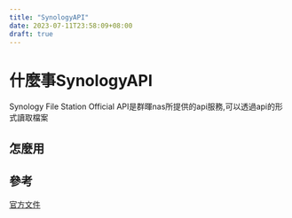 ```yaml
---
title: "SynologyAPI"
date: 2023-07-11T23:58:09+08:00
draft: true
---
```


# 什麼事SynologyAPI
Synology File Station Official API是群暉nas所提供的api服務,可以透過api的形式讀取檔案
## 怎麼用
## 參考
[官方文件](https://global.download.synology.com/download/Document/Software/DeveloperGuide/Package/FileStation/All/enu/Synology_File_Station_API_Guide.pdf)